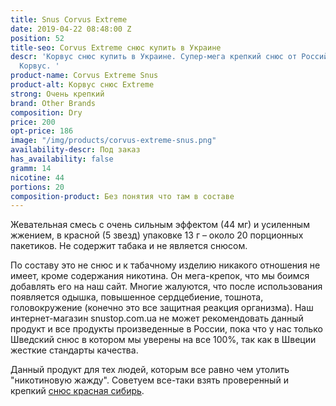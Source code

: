 ```yaml
---
title: Snus Corvus Extreme
date: 2019-04-22 08:48:00 Z
position: 52
title-seo: Corvus Extreme снюс купить в Украине
descr: 'Корвус снюс купить в Украине. Супер-мега крепкий снюс от Российского бренда
  Корвус. '
product-name: Corvus Extreme Snus
product-alt: Корвус снюс Extreme
strong: Очень крепкий
brand: Other Brands
composition: Dry
price: 200
opt-price: 186
image: "/img/products/corvus-extreme-snus.png"
availability-descr: Под заказ
has_availability: false
gramm: 14
nicotine: 44
portions: 20
composition-product: Без понятия что там в составе
---
```


Жевательная смесь с очень сильным эффектом (44 мг) и усиленным жжением, в красной (5 звезд) упаковке 13 г – около 20 порционных пакетиков. Не содержит табака и не является снюсом.

По составу это не снюс и к табачному изделию никакого отношения не имеет, кроме содержания никотина.
Он мега-крепок, что мы боимся добавлять его на наш сайт. Многие жалуются, что после использования появляется одышка, повышенное сердцебиение, тошнота, головокружение (конечно это все защитная реакция организма). Наш интернет-магазин snustop.com.ua не может рекомендовать данный продукт и все продукты произведенные в России, пока что у нас только Шведский снюс в котором мы уверены на все 100%, так как в Швеции жесткие стандарты качества.

Данный продукт для тех людей, которым все равно чем утолить "никотиновую жажду".
Советуем все-таки взять проверенный и крепкий [снюс красная сибирь](/siberia-white).